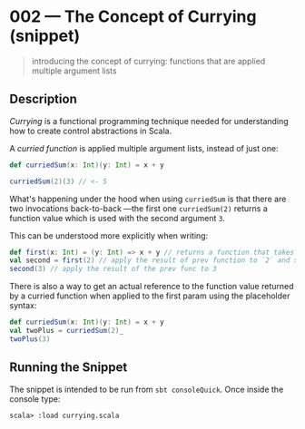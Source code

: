 # 002 &mdash; The Concept of Currying (snippet)
> introducing the concept of currying: functions that are applied multiple argument lists

## Description
*Currying* is a functional programming technique needed for understanding how to create control abstractions in Scala.

A *curried function* is applied multiple argument lists, instead of just one:
```scala
def curriedSum(x: Int)(y: Int) = x + y

curriedSum(2)(3) // <- 5
```

What's happening under the hood when using `curriedSum` is that there are two invocations back-to-back &mdash;the first one `curriedSum(2)` returns a function value which is used with the second argument `3`.

This can be understood more explicitly when writing:
```scala
def first(x: Int) = (y: Int) => x + y // returns a function that takes an Int and sums it to the parameter passed to it
val second = first(2) // apply the result of prev function to `2` and store the result
second(3) // apply the result of the prev func to 3
```

There is also a way to get an actual reference to the function value returned by a curried function when applied to the first param using the placeholder syntax:
```scala
def curriedSum(x: Int)(y: Int) = x + y
val twoPlus = curriedSum(2)_
twoPlus(3)
```


## Running the Snippet
The snippet is intended to be run from `sbt consoleQuick`. Once inside the console type:
```
scala> :load currying.scala
```